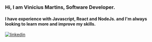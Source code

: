 ### Hi, I am Vinicius Martins, Software Developer.
#### I have experience with Javascript, React and NodeJs. and I'm always looking to learn more and improve my skills.
<a href="https://www.linkedin.com/in/vinicius-martins-61814620a/" target="_blank">
<img src=https://img.shields.io/badge/linkedin-%231E77B5.svg?&style=for-the-badge&logo=linkedin&logoColor=white alt=linkedin style="margin-bottom: 5px;" />
</a>

